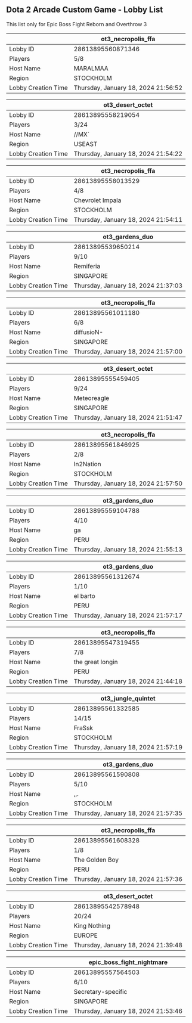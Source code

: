 ## Dota 2 Arcade Custom Game - Lobby List

This list only for Epic Boss Fight Reborn and Overthrow 3

|  | ot3_necropolis_ffa |
| ------ | ------ |
| Lobby ID | 28613895560871346 |
| Players | 5/8 |
| Host Name | MARALMAA |
| Region | STOCKHOLM |
| Lobby Creation Time | Thursday, January 18, 2024 21:56:52 |


|  | ot3_desert_octet |
| ------ | ------ |
| Lobby ID | 28613895558219054 |
| Players | 3/24 |
| Host Name | //MX` |
| Region | USEAST |
| Lobby Creation Time | Thursday, January 18, 2024 21:54:22 |


|  | ot3_necropolis_ffa |
| ------ | ------ |
| Lobby ID | 28613895558013529 |
| Players | 4/8 |
| Host Name | Chevrolet Impala |
| Region | STOCKHOLM |
| Lobby Creation Time | Thursday, January 18, 2024 21:54:11 |


|  | ot3_gardens_duo |
| ------ | ------ |
| Lobby ID | 28613895539650214 |
| Players | 9/10 |
| Host Name | Remiferia |
| Region | SINGAPORE |
| Lobby Creation Time | Thursday, January 18, 2024 21:37:03 |


|  | ot3_necropolis_ffa |
| ------ | ------ |
| Lobby ID | 28613895561011180 |
| Players | 6/8 |
| Host Name | diffusioN- |
| Region | SINGAPORE |
| Lobby Creation Time | Thursday, January 18, 2024 21:57:00 |


|  | ot3_desert_octet |
| ------ | ------ |
| Lobby ID | 28613895555459405 |
| Players | 9/24 |
| Host Name | Meteoreagle |
| Region | SINGAPORE |
| Lobby Creation Time | Thursday, January 18, 2024 21:51:47 |


|  | ot3_necropolis_ffa |
| ------ | ------ |
| Lobby ID | 28613895561846925 |
| Players | 2/8 |
| Host Name | In2Nation |
| Region | STOCKHOLM |
| Lobby Creation Time | Thursday, January 18, 2024 21:57:50 |


|  | ot3_gardens_duo |
| ------ | ------ |
| Lobby ID | 28613895559104788 |
| Players | 4/10 |
| Host Name | ga |
| Region | PERU |
| Lobby Creation Time | Thursday, January 18, 2024 21:55:13 |


|  | ot3_gardens_duo |
| ------ | ------ |
| Lobby ID | 28613895561312674 |
| Players | 1/10 |
| Host Name | el barto |
| Region | PERU |
| Lobby Creation Time | Thursday, January 18, 2024 21:57:17 |


|  | ot3_necropolis_ffa |
| ------ | ------ |
| Lobby ID | 28613895547319455 |
| Players | 7/8 |
| Host Name | the great longin |
| Region | PERU |
| Lobby Creation Time | Thursday, January 18, 2024 21:44:18 |


|  | ot3_jungle_quintet |
| ------ | ------ |
| Lobby ID | 28613895561332585 |
| Players | 14/15 |
| Host Name | FraSsk |
| Region | STOCKHOLM |
| Lobby Creation Time | Thursday, January 18, 2024 21:57:19 |


|  | ot3_gardens_duo |
| ------ | ------ |
| Lobby ID | 28613895561590808 |
| Players | 5/10 |
| Host Name | ,,. |
| Region | STOCKHOLM |
| Lobby Creation Time | Thursday, January 18, 2024 21:57:35 |


|  | ot3_necropolis_ffa |
| ------ | ------ |
| Lobby ID | 28613895561608328 |
| Players | 1/8 |
| Host Name | The Golden Boy |
| Region | PERU |
| Lobby Creation Time | Thursday, January 18, 2024 21:57:36 |


|  | ot3_desert_octet |
| ------ | ------ |
| Lobby ID | 28613895542578948 |
| Players | 20/24 |
| Host Name | King Nothing |
| Region | EUROPE |
| Lobby Creation Time | Thursday, January 18, 2024 21:39:48 |


|  | epic_boss_fight_nightmare |
| ------ | ------ |
| Lobby ID | 28613895557564503 |
| Players | 6/10 |
| Host Name | Secretary-specific |
| Region | SINGAPORE |
| Lobby Creation Time | Thursday, January 18, 2024 21:53:46 |


